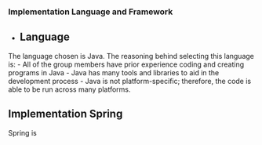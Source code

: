 ### Implementation Language and Framework
- ## Language
The language chosen is Java. The reasoning behind selecting this language is:
		- All of the group members have prior experience coding and creating programs in Java
 		- Java has many tools and libraries to aid in the development process
		- Java is not platform-specific; therefore, the code is able to be run across many platforms.
## Implementation Spring
Spring is 
